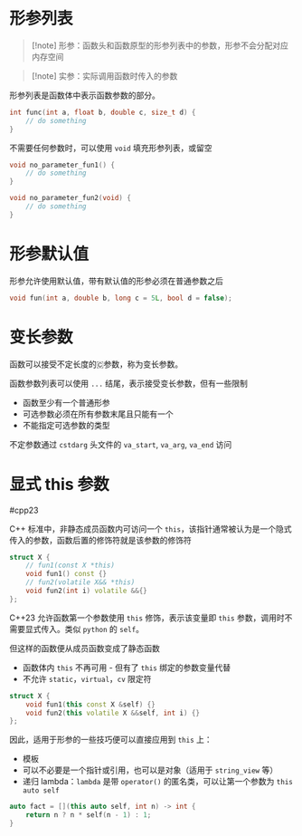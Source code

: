 # 形参列表

>[!note] 形参：函数头和函数原型的形参列表中的参数，形参不会分配对应内存空间

>[!note] 实参：实际调用函数时传入的参数

形参列表是函数体中表示函数参数的部分。

```c++
int func(int a, float b, double c, size_t d) {
    // do something
}
```

不需要任何参数时，可以使用 `void` 填充形参列表，或留空

```c++
void no_parameter_fun1() {
    // do something
}

void no_parameter_fun2(void) {
    // do something
}
```
# 形参默认值

形参允许使用默认值，带有默认值的形参必须在普通参数之后

```c++
void fun(int a, double b, long c = 5L, bool d = false);
```
# 变长参数

函数可以接受不定长度的🇨参数，称为变长参数。

函数参数列表可以使用 `...` 结尾，表示接受变长参数，但有一些限制
* 函数至少有一个普通形参
* 可选参数必须在所有参数末尾且只能有一个
* 不能指定可选参数的类型

不定参数通过 `cstdarg` 头文件的 `va_start`, `va_arg`, `va_end` 访问

# 显式 this 参数
#cpp23 

C++ 标准中，非静态成员函数内可访问一个 `this`，该指针通常被认为是一个隐式传入的参数，函数后置的修饰符就是该参数的修饰符

```c++
struct X {
    // fun1(const X *this)
    void fun1() const {}
    // fun2(volatile X&& *this)
    void fun2(int i) volatile &&{}
};
```

C++23 允许函数第一个参数使用 `this` 修饰，表示该变量即 `this` 参数，调用时不需要显式传入。类似 `python` 的 `self`。

但这样的函数便从成员函数变成了静态函数
* 函数体内 `this` 不再可用 - 但有了 `this` 绑定的参数变量代替
* 不允许 `static`，`virtual`，`cv` 限定符

```c++
struct X {
    void fun1(this const X &self) {}
    void fun2(this volatile X &&self, int i) {}
};
```

因此，适用于形参的一些技巧便可以直接应用到 `this` 上：
* 模板
* 可以不必要是一个指针或引用，也可以是对象（适用于 `string_view` 等）
* 递归 lambda：`lambda` 是带 `operator()` 的匿名类，可以让第一个参数为 `this auto self`

```c++
auto fact = [](this auto self, int n) -> int {
    return n ? n * self(n - 1) : 1; 
}
```
